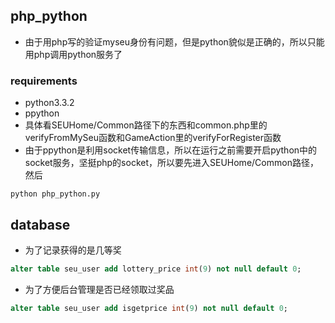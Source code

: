 ## php_python

* 由于用php写的验证myseu身份有问题，但是python貌似是正确的，所以只能用php调用python服务了

### requirements

* python3.3.2
* ppython
* 具体看SEUHome/Common路径下的东西和common.php里的verifyFromMySeu函数和GameAction里的verifyForRegister函数
* 由于ppython是利用socket传输信息，所以在运行之前需要开启python中的socket服务，坚挺php的socket，所以要先进入SEUHome/Common路径，然后
```
python php_python.py
```

## database

* 为了记录获得的是几等奖

```sql
alter table seu_user add lottery_price int(9) not null default 0;
```

* 为了方便后台管理是否已经领取过奖品

```sql
alter table seu_user add isgetprice int(9) not null default 0;
```